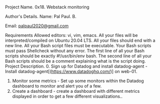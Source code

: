 Project Name.
0x18. Webstack monitoring

Author's Details.
Name: Pal Paul. B.

Email: palpaul2020@gmail.com

Requirements
Allowed editors: vi, vim, emacs.
All your files will be interpreted/compiled on Ubuntu 20.04 LTS.
All your files should end with a new line.
All your Bash script files must be executable.
Your Bash scripts must pass Shellcheck without any error.
The first line of all your Bash scripts should be exactly #!/usr/bin/env bash.
The second line of all your Bash scripts should be a comment explaining what is the script doing.
Project Description.
0. Sign up for Datadog and install datadog-agent - Install datadog-agent[(https://www.datadoghq.com/)] on web-01.
1. Monitor some metrics - Set up some monitors within the Datadog dashboard to monitor and alert you of a few.
2. Create a dashboard - create a dashboard with different metrics displayed in order to get a few different visualizations..
